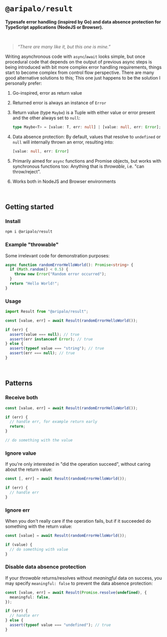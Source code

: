 # `@aripalo/result`

**Typesafe error handling (inspired by Go) and data absence protection for TypeScript applications (NodeJS or Browser).**

<br/>

> _“There are many like it, but this one is mine.”_

Writing asynchronous code with `async`/`await` looks simple, but once procedural code that depends on the output of previous async steps is being introduced with bit more complex error handling requirements, things start to become complex from control flow perspective. There are many good alternative solutions to this; This one just happens to be the solution I personally prefer:

1. Go-inspired, error as return value

2. Returned error is always an instance of `Error`

3. Return value (type `Maybe`) is a Tuple with either value or error present and the other always set to `null`:

   ```ts
   type Maybe<T> = [value: T, err: null] | [value: null, err: Error];
   ```

4. Data absence protection: By default, values that resolve to `undefined` or `null` will internally thrown an error, resulting into:

   ```ts
   [value: null, err: Error]
   ```

5. Primarily aimed for `async` functions and Promise objects, but works with synchronous functions too: Anything that is _throwable_, i.e. "can throw/reject".

6. Works both in NodeJS and Browser environments

<br/>

## Getting started

### Install

```sh
npm i @aripalo/result
```

### Example "throwable"

Some irrelevant code for demonstration purposes:

```ts
async function randomErrorHelloWorld(): Promise<string> {
  if (Math.random() < 0.5) {
    throw new Error("Random error occurred");
  }
  return "Hello World!";
}
```

### Usage

```ts
import Result from "@aripalo/result";

const [value, err] = await Result(randomErrorHelloWorld());

if (err) {
  assert(value === null); // true
  assert(err instanceof Error); // true
} else {
  assert(typeof value === "string"); // true
  assert(err === null); // true
}
```

<br/>

## Patterns

### Receive both

```ts
const [value, err] = await Result(randomErrorHelloWorld());

if (err) {
  // handle err, for example return early
  return;
}

// do something with the value
```

### Ignore value

If you're only interested in "did the operation succeed", without caring about the return value:

```ts
const [, err] = await Result(randomErrorHelloWorld());

if (err) {
  // handle err
}
```

### Ignore err

When you don't really care if the operation fails, but if it succeeded do something with the return value:

```ts
const [value] = await Result(randomErrorHelloWorld());

if (value) {
  // do something with value
}
```

### Disable data absence protection

If your _throwable_ returns/resolves without _meaningful_ data on success, you may specify `meaningful: false` to prevent the data absence protection:

```ts
const [value, err] = await Result(Promise.resolve(undefined), {
  meaningful: false,
});

if (err) {
  // handle err
} else {
  assert(typeof value === "undefined"); // true
}
```
